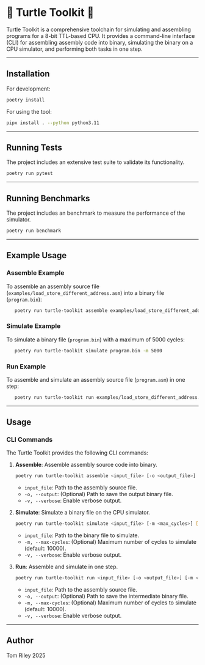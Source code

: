 # 🐢 Turtle Toolkit 🔨

Turtle Toolkit is a comprehensive toolchain for simulating and assembling programs for a 8-bit TTL-based CPU. It provides a command-line interface (CLI) for assembling assembly code into binary, simulating the binary on a CPU simulator, and performing both tasks in one step.

---

## Installation

For development: 

```bash
poetry install
```

For using the tool:

```bash
pipx install . --python python3.11
```

---

## Running Tests

The project includes an extensive test suite to validate its functionality.

```bash
poetry run pytest
```

---

## Running Benchmarks

The project includes an benchmark to measure the performance of the simulator.

```bash
poetry run benchmark
```

---

## Example Usage

### Assemble Example

To assemble an assembly source file (`examples/load_store_different_address.asm`) into a binary file (`program.bin`):
```bash
   poetry run turtle-toolkit assemble examples/load_store_different_address.asm -o program.bin
```

### Simulate Example

To simulate a binary file (`program.bin`) with a maximum of 5000 cycles:
```bash
   poetry run turtle-toolkit simulate program.bin -m 5000
```

### Run Example

To assemble and simulate an assembly source file (`program.asm`) in one step:
```bash
   poetry run turtle-toolkit run examples/load_store_different_address.asm -m 5000
```

---

## Usage

### CLI Commands

The Turtle Toolkit provides the following CLI commands:

1. **Assemble**: Assemble assembly source code into binary.
   ```bash
   poetry run turtle-toolkit assemble <input_file> [-o <output_file>] [-v]
   ```
   - `input_file`: Path to the assembly source file.
   - `-o, --output`: (Optional) Path to save the output binary file.
   - `-v, --verbose`: Enable verbose output.

2. **Simulate**: Simulate a binary file on the CPU simulator.
   ```bash
   poetry run turtle-toolkit simulate <input_file> [-m <max_cycles>] [-v]
   ```
   - `input_file`: Path to the binary file to simulate.
   - `-m, --max-cycles`: (Optional) Maximum number of cycles to simulate (default: 10000).
   - `-v, --verbose`: Enable verbose output.

3. **Run**: Assemble and simulate in one step.
   ```bash
   poetry run turtle-toolkit run <input_file> [-o <output_file>] [-m <max_cycles>] [-v]
   ```
   - `input_file`: Path to the assembly source file.
   - `-o, --output`: (Optional) Path to save the intermediate binary file.
   - `-m, --max-cycles`: (Optional) Maximum number of cycles to simulate (default: 10000).
   - `-v, --verbose`: Enable verbose output.

---

## Author

Tom Riley 2025